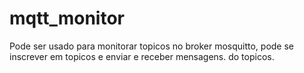 # mqtt_monitor
Pode ser usado para monitorar topicos no broker mosquitto, pode se inscrever em topicos  e enviar e receber mensagens. do topicos.

